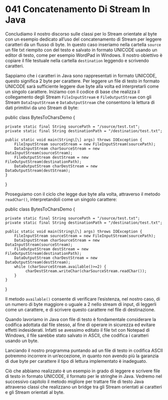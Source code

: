 # 041 Concatenamento Di Stream In Java

Concludiamo il nostro discorso sulle classi per lo Stream orientate al byte con un esempio dedicato all’uso del concatenamento di Stream per leggere caratteri da un flusso di byte. In questo caso inseriamo nella cartella `source` un file txt riempito con del testo e salvato in formato UNICODE usando un editor di testo, come per esempio WordPad in Windows. Il nostro obiettivo è copiare il file testuale nella cartella `destination` leggendo e scrivendo caratteri.

Sappiamo che i caratteri in Java sono rappresentati in formato UNICODE, questo significa 2 byte per carattere. Per leggere un file di testo in formato UNICODE sarà sufficiente leggere due byte alla volta ed interpretarli come un singolo carattere. Iniziamo con il codice di base che realizza il collegamento degli Stream `FileInputStream` e `FileOutputStream` con gli Stream `DataInputStream` e `DataOutputStream` che consentono la lettura di dati primitivi da uno Stream di byte:

public class BytesToCharsDemo {

```text
private static final String sourcePath = "/source/test.txt";
private static final String destinationPath = "/destination/test.txt";

public static void main(String\[\] args) throws IOException {
    FileInputStream sourceStream = new FileInputStream(sourcePath);
    DataInputStream charSourceStream = new DataInputStream(sourceStream);
    FileOutputStream destStream = new FileOutputStream(destinationPath);
    DataOutputStream charDestStream = new DataOutputStream(destStream);
}
```

}

Proseguiamo con il ciclo che legge due byte alla volta, attraverso il metodo `readChar()`, interpretandoli come un singolo carattere:

public class BytesToCharsDemo {

```text
private static final String sourcePath = "/source/test.txt";
private static final String destinationPath = "/destination/test.txt";

public static void main(String\[\] args) throws IOException {
    FileInputStream sourceStream = new FileInputStream(sourcePath);
    DataInputStream charSourceStream = new DataInputStream(sourceStream);
    FileOutputStream destStream = new FileOutputStream(destinationPath);
    DataOutputStream charDestStream = new DataOutputStream(destStream);
    while (charSourceStream.available()>=2) {
         charDestStream.writeChar(charSourceStream.readChar());
    }
}
```

}

Il metodo `available()` consente di verificare l’esistenza, nel nostro caso, di un numero di byte maggiore o uguale a 2 nello stream di input, di leggerli come un carattere, e di scrivere questo carattere nel file di destinazione.

Quando lavoriamo in Java con file di testo è fondamentale considerare la codifica adottata dal file stesso, al fine di operare in sicurezza ed evitare effetti indesiderati. Infatti se avessimo editato il file txt con Notepad di Windows, il file sarebbe stato salvato in ASCII, che codifica i caratteri usando un byte.

Lanciando il nostro programma puntando ad un file di testo in codifica ASCII potremmo incorrere in un’eccezione, in quanto non avendo più la garanzia di due byte per carattere il tipo di lettura implementato è inadeguato.

Ciò che abbiamo realizzato è un esempio in grado di leggere e scrivere file di testo in formato UNICODE, il formato per le stringhe in Java. Vedremo nel successivo capitolo il metodo migliore per trattare file di testo Java attraverso classi che realizzano un bridge tra gli Stream orientati ai caratteri e gli Stream orientati al byte.


